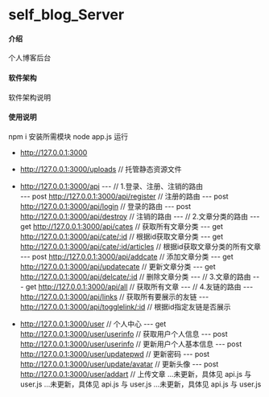 # self_blog_Server

#### 介绍
个人博客后台

#### 软件架构
软件架构说明

#### 使用说明


npm i 安装所需模块
node app.js 运行


*  http://127.0.0.1:3000

 - http://127.0.0.1:3000/uploads    // 托管静态资源文件

 - http://127.0.0.1:3000/api 
 --- // 1.登录、注册、注销的路由   
 --- post http://127.0.0.1:3000/api/register // 注册的路由
 --- post http://127.0.0.1:3000/api/login    // 登录的路由
 --- post http://127.0.0.1:3000/api/destroy  // 注销的路由
 --- // 2.文章分类的路由
 --- get http://127.0.0.1:3000/api/cates    // 获取所有文章分类
 --- get http://127.0.0.1:3000/api/cate/:id // 根据id获取文章分类
 --- get http://127.0.0.1:3000/api/cate/:id/articles    // 根据id获取文章分类的所有文章
 --- post http://127.0.0.1:3000/api/addcate  // 添加文章分类
 --- get http://127.0.0.1:3000/api/updatecate   // 更新文章分类
 --- get http://127.0.0.1:3000/api/delcate/:id  // 删除文章分类
 --- // 3.文章的路由
 --- get http://127.0.0.1:3000/api/all  // 获取所有文章
 --- // 4.友链的路由
 --- http://127.0.0.1:3000/api/links    // 获取所有要展示的友链
 --- http://127.0.0.1:3000/api/togglelink/:id   // 根据id指定友链是否展示

 - http://127.0.0.1:3000/user   // 个人中心
 --- get http://127.0.0.1:3000/user/userinfo    // 获取用户个人信息
 --- post http://127.0.0.1:3000/user/userinfo    // 更新用户个人基本信息
 --- post http://127.0.0.1:3000/user/updatepwd   // 更新密码
 --- post http://127.0.0.1:3000/user/update/avatar   // 更新头像 
 --- post http://127.0.0.1:3000/user/addart  // 上传文章
...未更新，具体见 api.js 与 user.js
...未更新，具体见 api.js 与 user.js
...未更新，具体见 api.js 与 user.js